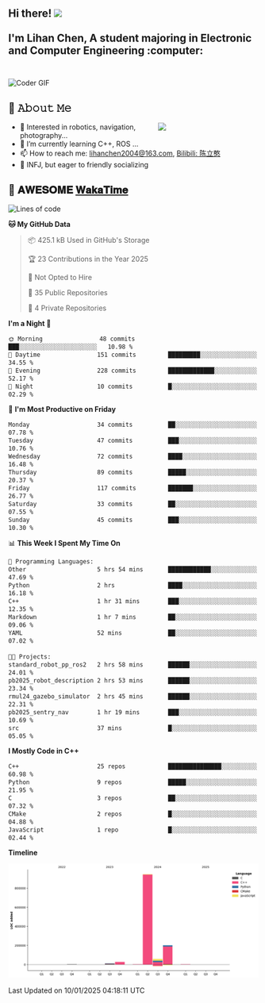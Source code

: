 <h2 align="left">
 <abc>
  <br>Hi there! <img src="https://user-images.githubusercontent.com/42378118/110234147-e3259600-7f4e-11eb-95be-0c4047144dea.gif" width="30"><br>
  <br> I'm Lihan Chen, A student majoring in Electronic and Computer Engineering :computer:<br>
  <br>
 </abc>
</h2>

<img align="center" src="https://media.giphy.com/media/SWoSkN6DxTszqIKEqv/giphy.gif" alt="Coder GIF" width="500">

## :book: 𝙰𝚋𝚘𝚞𝚝 𝙼𝚎

<img align="right" width="40%" src="https://github-readme-stats.vercel.app/api?username=LihanChen2004&show_icons=true&icon_color=CE1D2D&text_color=718096&bg_color=ffffff&hide_title=true" />

- 🌟 Interested in robotics, navigation, photography...
- 🌱 I’m currently learning C++, ROS ... 
- 📫 How to reach me: lihanchen2004@163.com, [Bilibili: 陈立憨](https://space.bilibili.com/170786212)
- 👯 INFJ, but eager to friendly socializing

## 📜 𝐀𝐖𝐄𝐒𝐎𝐌𝐄 [𝐖𝐚𝐤𝐚𝐓𝐢𝐦𝐞](https://github.com/anmol098/waka-readme-stats)

<!--START_SECTION:waka-->
![Lines of code](https://img.shields.io/badge/From%20Hello%20World%20I%27ve%20Written-1.2%20million%20lines%20of%20code-blue)

**🐱 My GitHub Data** 

> 📦 425.1 kB Used in GitHub's Storage 
 > 
> 🏆 23 Contributions in the Year 2025
 > 
> 🚫 Not Opted to Hire
 > 
> 📜 35 Public Repositories 
 > 
> 🔑 4 Private Repositories 
 > 
**I'm a Night 🦉** 

```text
🌞 Morning                48 commits          ███░░░░░░░░░░░░░░░░░░░░░░   10.98 % 
🌆 Daytime                151 commits         █████████░░░░░░░░░░░░░░░░   34.55 % 
🌃 Evening                228 commits         █████████████░░░░░░░░░░░░   52.17 % 
🌙 Night                  10 commits          █░░░░░░░░░░░░░░░░░░░░░░░░   02.29 % 
```
📅 **I'm Most Productive on Friday** 

```text
Monday                   34 commits          ██░░░░░░░░░░░░░░░░░░░░░░░   07.78 % 
Tuesday                  47 commits          ███░░░░░░░░░░░░░░░░░░░░░░   10.76 % 
Wednesday                72 commits          ████░░░░░░░░░░░░░░░░░░░░░   16.48 % 
Thursday                 89 commits          █████░░░░░░░░░░░░░░░░░░░░   20.37 % 
Friday                   117 commits         ███████░░░░░░░░░░░░░░░░░░   26.77 % 
Saturday                 33 commits          ██░░░░░░░░░░░░░░░░░░░░░░░   07.55 % 
Sunday                   45 commits          ███░░░░░░░░░░░░░░░░░░░░░░   10.30 % 
```


📊 **This Week I Spent My Time On** 

```text
💬 Programming Languages: 
Other                    5 hrs 54 mins       ████████████░░░░░░░░░░░░░   47.69 % 
Python                   2 hrs               ████░░░░░░░░░░░░░░░░░░░░░   16.18 % 
C++                      1 hr 31 mins        ███░░░░░░░░░░░░░░░░░░░░░░   12.35 % 
Markdown                 1 hr 7 mins         ██░░░░░░░░░░░░░░░░░░░░░░░   09.06 % 
YAML                     52 mins             ██░░░░░░░░░░░░░░░░░░░░░░░   07.02 % 

🐱‍💻 Projects: 
standard_robot_pp_ros2   2 hrs 58 mins       ██████░░░░░░░░░░░░░░░░░░░   24.01 % 
pb2025_robot_description 2 hrs 53 mins       ██████░░░░░░░░░░░░░░░░░░░   23.34 % 
rmul24_gazebo_simulator  2 hrs 45 mins       ██████░░░░░░░░░░░░░░░░░░░   22.31 % 
pb2025_sentry_nav        1 hr 19 mins        ███░░░░░░░░░░░░░░░░░░░░░░   10.69 % 
src                      37 mins             █░░░░░░░░░░░░░░░░░░░░░░░░   05.05 % 
```

**I Mostly Code in C++** 

```text
C++                      25 repos            ███████████████░░░░░░░░░░   60.98 % 
Python                   9 repos             █████░░░░░░░░░░░░░░░░░░░░   21.95 % 
C                        3 repos             ██░░░░░░░░░░░░░░░░░░░░░░░   07.32 % 
CMake                    2 repos             █░░░░░░░░░░░░░░░░░░░░░░░░   04.88 % 
JavaScript               1 repo              █░░░░░░░░░░░░░░░░░░░░░░░░   02.44 % 
```



**Timeline**

![Lines of Code chart](https://raw.githubusercontent.com/LihanChen2004/LihanChen2004/main/assets/bar_graph.png)


 Last Updated on 10/01/2025 04:18:11 UTC
<!--END_SECTION:waka-->

<!--
**LihanChen2004/LihanChen2004** is a ✨ _special_ ✨ repository because its `README.md` (this file) appears on your GitHub profile.

Here are some ideas to get you started:

- 🔭 I’m currently working on ...
- 🌱 I’m currently learning ...
- 👯 I’m looking to collaborate on ...
- 🤔 I’m looking for help with ...
- 💬 Ask me about ...
- 📫 How to reach me: ...
- 😄 Pronouns: ...
- ⚡ Fun fact: ...
-->
